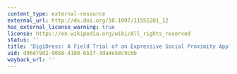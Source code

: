 ```yaml
---
content_type: external-resource
external_url: http://dx.doi.org/10.1007/11551201_12
has_external_license_warning: true
license: https://en.wikipedia.org/wiki/All_rights_reserved
status: ''
title: 'DigiDress: A Field Trial of an Expressive Social Proximity Application'
uid: d96d79d2-9658-4108-bb1f-3da4e58c9c6b
wayback_url: ''
---
```

